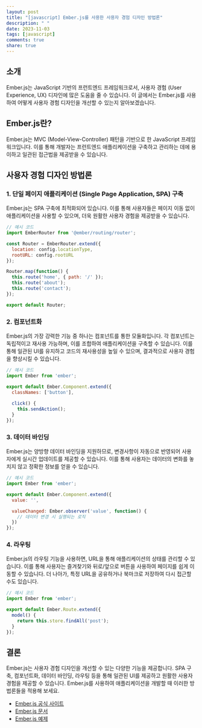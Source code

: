 ```yaml
---
layout: post
title: "[javascript] Ember.js를 사용한 사용자 경험 디자인 방법론"
description: " "
date: 2023-11-03
tags: [javascript]
comments: true
share: true
---
```


## 소개

Ember.js는 JavaScript 기반의 프런트엔드 프레임워크로서, 사용자 경험 (User Experience, UX) 디자인에 많은 도움을 줄 수 있습니다. 이 글에서는 Ember.js를 사용하여 어떻게 사용자 경험 디자인을 개선할 수 있는지 알아보겠습니다.

## Ember.js란?

Ember.js는 MVC (Model-View-Controller) 패턴을 기반으로 한 JavaScript 프레임워크입니다. 이를 통해 개발자는 프런트엔드 애플리케이션을 구축하고 관리하는 데에 용이하고 일관된 접근법을 제공받을 수 있습니다.

## 사용자 경험 디자인 방법론

### 1. 단일 페이지 애플리케이션 (Single Page Application, SPA) 구축

Ember.js는 SPA 구축에 최적화되어 있습니다. 이를 통해 사용자들은 페이지 이동 없이 애플리케이션을 사용할 수 있으며, 더욱 원활한 사용자 경험을 제공받을 수 있습니다.

```javascript
// 예시 코드
import EmberRouter from '@ember/routing/router';

const Router = EmberRouter.extend({
  location: config.locationType,
  rootURL: config.rootURL
});

Router.map(function() {
  this.route('home', { path: '/' });
  this.route('about');
  this.route('contact');
});

export default Router;
```

### 2. 컴포넌트화

Ember.js의 가장 강력한 기능 중 하나는 컴포넌트를 통한 모듈화입니다. 각 컴포넌트는 독립적이고 재사용 가능하며, 이를 조합하여 애플리케이션을 구축할 수 있습니다. 이를 통해 일관된 UI를 유지하고 코드의 재사용성을 높일 수 있으며, 결과적으로 사용자 경험을 향상시킬 수 있습니다.

```javascript
// 예시 코드
import Ember from 'ember';

export default Ember.Component.extend({
  classNames: ['button'],
  
  click() {
    this.sendAction();
  }
});
```

### 3. 데이터 바인딩

Ember.js는 양방향 데이터 바인딩을 지원하므로, 변경사항이 자동으로 반영되어 사용자에게 실시간 업데이트를 제공할 수 있습니다. 이를 통해 사용자는 데이터의 변화를 놓치지 않고 정확한 정보를 얻을 수 있습니다.

```javascript
// 예시 코드
import Ember from 'ember';

export default Ember.Component.extend({
  value: '',

  valueChanged: Ember.observer('value', function() {
    // 데이터 변경 시 실행되는 로직
  })
});
```

### 4. 라우팅

Ember.js의 라우팅 기능을 사용하면, URL을 통해 애플리케이션의 상태를 관리할 수 있습니다. 이를 통해 사용자는 즐겨찾기와 뒤로/앞으로 버튼을 사용하여 페이지를 쉽게 이동할 수 있습니다. 더 나아가, 특정 URL을 공유하거나 북마크로 저장하여 다시 접근할 수도 있습니다.

```javascript
// 예시 코드
import Ember from 'ember';

export default Ember.Route.extend({
  model() {
    return this.store.findAll('post');
  }
});
```

## 결론

Ember.js는 사용자 경험 디자인을 개선할 수 있는 다양한 기능을 제공합니다. SPA 구축, 컴포넌트화, 데이터 바인딩, 라우팅 등을 통해 일관된 UI를 제공하고 원활한 사용자 경험을 제공할 수 있습니다. Ember.js를 사용하여 애플리케이션을 개발할 때 이러한 방법론들을 적용해 보세요.

- [Ember.js 공식 사이트](https://emberjs.com/)
- [Ember.js 문서](https://emberjs.com/guides/)
- [Ember.js 예제](https://github.com/emberjs/ember.js/tree/master/examples)